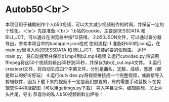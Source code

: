 # Autob50＜br＞
本项目用于辅助制作个人b50视频，可以大大减少视频制作的时间，并保留一定的个性化。＜br＞
先提准备:＜br＞
1.b站的cookie，主要是SESSDATA 和 BILI_JCT，可以通过在浏览器中按f12获得。
2.b50JSON文件，可以通过查分器导出，参考本项目中的badapple.json格式
使用流程:
1.准备好b50的json后，在main.py里填入你的SESSDATA 和 BILI_JCT，安装必要的依赖库。
运行main.py，将自动搜索并保存b1.mp4到b2.mp4视频
2.运行cutvideo.py,将调用ffmpeg将这50个视频剪辑出35秒到55秒，并保存为b{i}_cut.mp4文件。
3.运行createsrt文件，将自动生成四个字幕文件，分别是曲名，定数，成绩，感想（都是默认的好听好玩）
4.运行outvideo.py将视频拼接成一个完整视频，或直接导入剪辑软件，因为下载下来的视频不一定是我们想要的，有的需要手动替换
5.在剪辑软件中排版配图（可以用getimgs.py下载）
导入字幕文件，编辑感想，加上片头片尾，导出
恭喜你的私人b50视频新鲜出炉啦！
